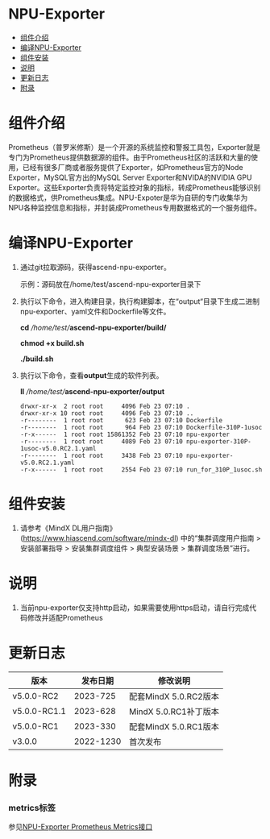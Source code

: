 ﻿# NPU-Exporter
-   [组件介绍](#组件介绍)
-   [编译NPU-Exporter](#编译NPU-Exporter)
-   [组件安装](#组件安装)
-   [说明](#说明)
-   [更新日志](#更新日志)
-   [附录](#附录)

# 组件介绍


Prometheus（普罗米修斯）是一个开源的系统监控和警报工具包，Exporter就是专门为Prometheus提供数据源的组件。由于Prometheus社区的活跃和大量的使用，已经有很多厂商或者服务提供了Exporter，如Prometheus官方的Node Exporter，MySQL官方出的MySQL Server Exporter和NVIDA的NVIDIA GPU Exporter。这些Exporter负责将特定监控对象的指标，转成Prometheus能够识别的数据格式，供Prometheus集成。NPU-Expoter是华为自研的专门收集华为NPU各种监控信息和指标，并封装成Prometheus专用数据格式的一个服务组件。

# 编译NPU-Exporter

1.  通过git拉取源码，获得ascend-npu-exporter。

    示例：源码放在/home/test/ascend-npu-exporter目录下

2.  执行以下命令，进入构建目录，执行构建脚本，在“output“目录下生成二进制npu-exporter、yaml文件和Dockerfile等文件。

    **cd** _/home/test/_**ascend-npu-exporter/build/**

    **chmod +x build.sh**

    **./build.sh**

3.  执行以下命令，查看**output**生成的软件列表。

    **ll** _/home/test/_**ascend-npu-exporter/output**

    ```
    drwxr-xr-x  2 root root     4096 Feb 23 07:10 .
    drwxr-xr-x 10 root root     4096 Feb 23 07:10 ..
    -r--------  1 root root      623 Feb 23 07:10 Dockerfile
    -r--------  1 root root      964 Feb 23 07:10 Dockerfile-310P-1usoc
    -r-x------  1 root root 15861352 Feb 23 07:10 npu-exporter
    -r--------  1 root root     4089 Feb 23 07:10 npu-exporter-310P-1usoc-v5.0.RC2.1.yaml
    -r--------  1 root root     3438 Feb 23 07:10 npu-exporter-v5.0.RC2.1.yaml
    -r-x------  1 root root     2554 Feb 23 07:10 run_for_310P_1usoc.sh
    ```

# 组件安装

1.  请参考《MindX DL用户指南》(https://www.hiascend.com/software/mindx-dl)
    中的“集群调度用户指南 > 安装部署指导 \> 安装集群调度组件 \> 典型安装场景 \> 集群调度场景”进行。

# 说明

1. 当前npu-exporter仅支持http启动，如果需要使用https启动，请自行完成代码修改并适配Prometheus

# 更新日志

| 版本       | 发布日期   | 修改说明       |
| ---------- | ---------- | -------------- |
| v5.0.0-RC2 | 2023-725 | 配套MindX 5.0.RC2版本 |
| v5.0.0-RC1.1 | 2023-628 | MindX 5.0.RC1补丁版本 |
| v5.0.0-RC1 | 2023-330 | 配套MindX 5.0.RC1版本 |
| v3.0.0 | 2022-1230 | 首次发布 |


# 附录
### metrics标签
参见[NPU-Exporter Prometheus Metrics接口](https://www.hiascend.com/document/detail/zh/mindx-dl/50rc2/clusterscheduling/clusterscheduling/dlug_guide_03_000138.html)